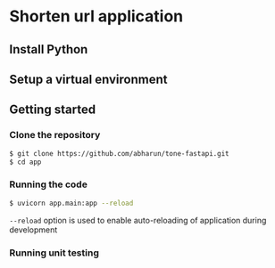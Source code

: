 # Shorten url application

## Install Python

## Setup a virtual environment

## Getting started

### Clone the repository
```bash
$ git clone https://github.com/abharun/tone-fastapi.git
$ cd app
```

### Running the code
```bash
$ uvicorn app.main:app --reload
```

`--reload` option is used to enable auto-reloading of application during development

### Running unit testing
